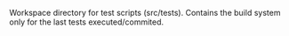 Workspace directory for test scripts (src/tests). Contains the build system only for the last tests executed/commited.